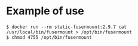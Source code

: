 Example of use
==============

    $ docker run --rm static-fusermount:2.9.7 cat /usr/local/bin/fusermount > /opt/bin/fusermount
    $ chmod 4755 /opt/bin/fusermount

